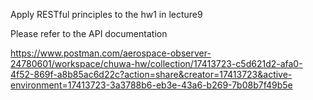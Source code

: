 Apply RESTful principles to the hw1 in lecture9

Please refer to the API documentation

https://www.postman.com/aerospace-observer-24780601/workspace/chuwa-hw/collection/17413723-c5d621d2-afa0-4f52-869f-a8b85ac6d22c?action=share&creator=17413723&active-environment=17413723-3a3788b6-eb3e-43a6-b269-7b08b7f49b5e
